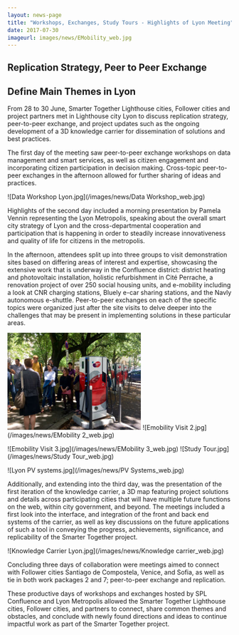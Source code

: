 ```yaml
---
layout: news-page
title: "Workshops, Exchanges, Study Tours - Highlights of Lyon Meeting"
date: 2017-07-30
imageurl: images/news/EMobility_web.jpg
---
```


<div class="multiline">
<h2><span class="ornament-news">Replication Strategy, Peer to Peer Exchange</span></h2>
<h2><span class="ornament-news">Define Main Themes in Lyon</span></h2>
</div>

From 28 to 30 June, Smarter Together Lighthouse cities, Follower cities and project partners met in Lighthouse city Lyon to discuss replication strategy, peer-to-peer exchange, and project updates such as the ongoing development of a 3D knowledge carrier for dissemination of solutions and best practices.

The first day of the meeting saw peer-to-peer exchange workshops on data management and smart services, as well as citizen engagement and incorporating citizen participation in decision making. Cross-topic peer-to-peer exchanges in the afternoon allowed for further sharing of ideas and practices.

![Data Workshop Lyon.jpg](/images/news/Data Workshop_web.jpg) 

Highlights of the second day included a morning presentation by Pamela Vennin representing the Lyon Metropolis, speaking about the overall smart city strategy of Lyon and the cross-departmental cooperation and participation that is happening in order to steadily increase innovativeness and quality of life for citizens in the metropolis.

In the afternoon, attendees split up into three groups to visit demonstration sites based on differing areas of interest and expertise, showcasing the extensive work that is underway in the Confluence district: district heating and photovoltaic installation, holistic refurbishment in Cité Perrache, a renovation project of over 250 social housing units, and e-mobility including a look at CNR charging stations, Bluely e-car sharing stations, and the Navly autonomous e-shuttle. Peer-to-peer exchanges on each of the specific topics were organized just after the site visits to delve deeper into the challenges that may be present in implementing solutions in these particular areas.

![Emobility visit 1.jpg](/images/news/EMobility_web.jpg)  ![Emobility Visit 2.jpg](/images/news/EMobility 2_web.jpg)

![Emobility Visit 3.jpg](/images/news/EMobility 3_web.jpg)   ![Study Tour.jpg](/images/news/Study Tour_web.jpg)

![Lyon PV systems.jpg](/images/news/PV Systems_web.jpg)

Additionally, and extending into the third day, was the presentation of the first iteration of the knowledge carrier, a 3D map featuring project solutions and details across participating cities that will have multiple future functions on the web, within city government, and beyond. The meetings included a first look into the interface, and integration of the front and back end systems of the carrier, as well as key discussions on the future applications of such a tool in conveying the progress, achievements, significance, and replicability of the Smarter Together project.

![Knowledge Carrier Lyon.jpg](/images/news/Knowledge carrier_web.jpg)

Concluding three days of collaboration were meetings aimed to connect with Follower cities Santiago de Compostela, Venice, and Sofia, as well as tie in both work packages 2 and 7; peer-to-peer exchange and replication.

These productive days of workshops and exchanges hosted by SPL Confluence and Lyon Metropolis allowed the Smarter Together Lighthouse cities, Follower cities, and partners to connect, share common themes and obstacles, and conclude with newly found directions and ideas to continue impactful work as part of the Smarter Together project.

